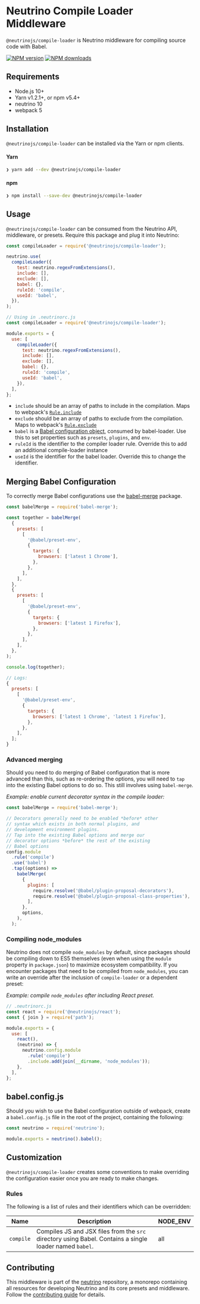 # Neutrino Compile Loader Middleware

`@neutrinojs/compile-loader` is Neutrino middleware for compiling source code
with Babel.

[![NPM version][npm-image]][npm-url] [![NPM downloads][npm-downloads]][npm-url]

## Requirements

- Node.js 10+
- Yarn v1.2.1+, or npm v5.4+
- neutrino 10
- webpack 5

## Installation

`@neutrinojs/compile-loader` can be installed via the Yarn or npm clients.

#### Yarn

```bash
❯ yarn add --dev @neutrinojs/compile-loader
```

#### npm

```bash
❯ npm install --save-dev @neutrinojs/compile-loader
```

## Usage

`@neutrinojs/compile-loader` can be consumed from the Neutrino API, middleware,
or presets. Require this package and plug it into Neutrino:

```js
const compileLoader = require('@neutrinojs/compile-loader');

neutrino.use(
  compileLoader({
    test: neutrino.regexFromExtensions(),
    include: [],
    exclude: [],
    babel: {},
    ruleId: 'compile',
    useId: 'babel',
  }),
);
```

```js
// Using in .neutrinorc.js
const compileLoader = require('@neutrinojs/compile-loader');

module.exports = {
  use: [
    compileLoader({
      test: neutrino.regexFromExtensions(),
      include: [],
      exclude: [],
      babel: {},
      ruleId: 'compile',
      useId: 'babel',
    }),
  ],
};
```

- `include` should be an array of paths to include in the compilation. Maps to
  webpack's
  [`Rule.include`](https://webpack.js.org/configuration/module/#rule-include)
- `exclude` should be an array of paths to exclude from the compilation. Maps to
  webpack's
  [`Rule.exclude`](https://webpack.js.org/configuration/module/#rule-exclude)
- `babel` is a [Babel configuration object](https://babeljs.io/docs/en/options),
  consumed by babel-loader. Use this to set properties such as `presets`,
  `plugins`, and `env`.
- `ruleId` is the identifier to the compiler loader rule. Override this to add
  an additional compile-loader instance
- `useId` is the identifier for the babel loader. Override this to change the
  identifier.

## Merging Babel Configuration

To correctly merge Babel configurations use the
[babel-merge](https://www.npmjs.com/package/babel-merge) package.

```js
const babelMerge = require('babel-merge');

const together = babelMerge(
  {
    presets: [
      [
        '@babel/preset-env',
        {
          targets: {
            browsers: ['latest 1 Chrome'],
          },
        },
      ],
    ],
  },
  {
    presets: [
      [
        '@babel/preset-env',
        {
          targets: {
            browsers: ['latest 1 Firefox'],
          },
        },
      ],
    ],
  },
);

console.log(together);

// Logs:
{
  presets: [
    [
      '@babel/preset-env',
      {
        targets: {
          browsers: ['latest 1 Chrome', 'latest 1 Firefox'],
        },
      },
    ],
  ];
}
```

### Advanced merging

Should you need to do merging of Babel configuration that is more advanced than
this, such as re-ordering the options, you will need to `tap` into the existing
Babel options to do so. This still involves using `babel-merge`.

_Example: enable current decorator syntax in the compile loader:_

```js
const babelMerge = require('babel-merge');

// Decorators generally need to be enabled *before* other
// syntax which exists in both normal plugins, and
// development environment plugins.
// Tap into the existing Babel options and merge our
// decorator options *before* the rest of the existing
// Babel options
config.module
  .rule('compile')
  .use('babel')
  .tap((options) =>
    babelMerge(
      {
        plugins: [
          require.resolve('@babel/plugin-proposal-decorators'),
          require.resolve('@babel/plugin-proposal-class-properties'),
        ],
      },
      options,
    ),
  );
```

### Compiling node_modules

Neutrino does not compile `node_modules` by default, since packages should be
compiling down to ES5 themselves (even when using the `module` property in
`package.json`) to maximize ecosystem compatibility. If you encounter packages
that need to be compiled from `node_modules`, you can write an override after
the inclusion of `compile-loader` or a dependent preset:

_Example: compile `node_modules` after including React preset._

```js
// .neutrinorc.js
const react = require('@neutrinojs/react');
const { join } = require('path');

module.exports = {
  use: [
    react(),
    (neutrino) => {
      neutrino.config.module
        .rule('compile')
        .include.add(join(__dirname, 'node_modules'));
    },
  ],
};
```

## babel.config.js

Should you wish to use the Babel configuration outside of webpack, create a
`babel.config.js` file in the root of the project, containing the following:

```js
const neutrino = require('neutrino');

module.exports = neutrino().babel();
```

## Customization

`@neutrinojs/compile-loader` creates some conventions to make overriding the
configuration easier once you are ready to make changes.

### Rules

The following is a list of rules and their identifiers which can be overridden:

| Name      | Description                                                                                             | NODE_ENV |
| --------- | ------------------------------------------------------------------------------------------------------- | -------- |
| `compile` | Compiles JS and JSX files from the `src` directory using Babel. Contains a single loader named `babel`. | all      |

## Contributing

This middleware is part of the
[neutrino](https://github.com/neutrinojs/neutrino) repository, a monorepo
containing all resources for developing Neutrino and its core presets and
middleware. Follow the
[contributing guide](https://neutrinojs.org/contributing/) for details.

[npm-image]: https://img.shields.io/npm/v/@neutrinojs/compile-loader.svg
[npm-downloads]: https://img.shields.io/npm/dt/@neutrinojs/compile-loader.svg
[npm-url]: https://www.npmjs.com/package/@neutrinojs/compile-loader
